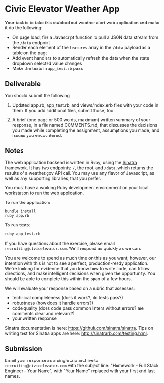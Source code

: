 # Civic Elevator Weather App

Your task is to take this stubbed out weather alert web application and make it do the following:

- On page load, fire a Javascript function to pull a JSON data stream from the `/data` endpoint
- Render each element of the `features` array in the `/data` payload as a table on the page
- Add event handlers to automatically refresh the data when the state dropdown selected value changes
- Make the tests in `app_test.rb` pass

## Deliverable

You should submit the following:

1. Updated app.rb, app_test.rb, and views/index.erb files with your code in them. If you add additional files, submit those, too.

2. A brief (one page or 500 words, maximum) written summary of your response, in a file named COMMENTS.md, that discusses the decisions you made while completing the assignment, assumptions you made, and issues you encountered.

## Notes

The web application backend is written in Ruby, using the [Sinatra](http://sinatrarb.com/) framework. It has two endpoints: `/`, the root, and `/data`, which returns the results of a weather.gov API call. You may use any flavor of Javascript, as well as any supporting libraries, that you prefer.

You must have a working Ruby development environment on your local workstation to run the web application.

To run the application:

```sh
bundle install
ruby app.rb
```

To run tests:

```sh
ruby app_test.rb
```

If you have questions about the exercise, please email `recruiting@civicelevator.com`. We'll respond as quickly as we can.

You are welcome to spend as much time on this as you want; however, our intention with this is not to see a perfect, production-ready application. We're looking for evidence that you know how to write code, can follow directions, and make intelligent decisions when given the opportunity. You should be able to complete this within the span of a few hours.

We will evaluate your response based on a rubric that assesses:

- technical completeness (does it work?, do tests pass?)
- robustness (how does it handle errors?)
- code quality (does code pass common linters without errors? are comments clear and relevant?)
- your written response

Sinatra documentation is here: https://github.com/sinatra/sinatra. Tips on writing test for Sinatra apps are here: http://sinatrarb.com/testing.html.

## Submission

Email your response as a single .zip archive to `recruiting@civicelevator.com` with the subject line: "Homework - Full Stack Engineer - Your Name", with "Your Name" replaced with your first and last names.

